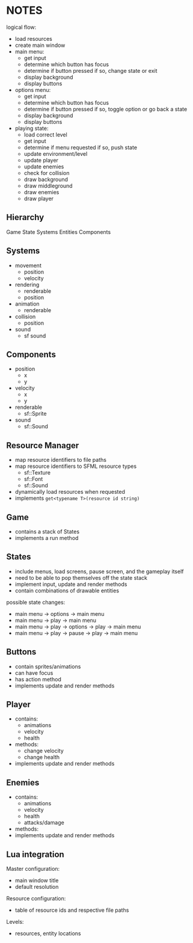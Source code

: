 NOTES
=====

logical flow:

- load resources
- create main window
- main menu:
  - get input
  - determine which button has focus
  - determine if button pressed
    if so, change state or exit
  - display background
  - display buttons
- options menu:
  - get input
  - determine which button has focus
  - determine if button pressed
    if so, toggle option or go back a state
  - display background
  - display buttons
- playing state:
  - load correct level
  - get input
  - determine if menu requested
    if so, push state
  - update environment/level
  - update player
  - update enemies
  - check for collision
  - draw background
  - draw middleground
  - draw enemies
  - draw player

## Hierarchy

Game
 State
  Systems
   Entities
    Components

## Systems

- movement
  - position
  - velocity
- rendering
  - renderable
  - position
- animation
  - renderable
- collision
  - position
- sound
  - sf sound

## Components

- position
  - x
  - y
- velocity
  - x
  - y
- renderable
  - sf::Sprite
- sound
  - sf::Sound

## Resource Manager

- map resource identifiers to file paths
- map resource identifiers to SFML resource types
  - sf::Texture
  - sf::Font
  - sf::Sound
- dynamically load resources when requested
- implements `get<typename T>(resource id string)`

## Game

- contains a stack of States
- implements a run method

## States

- include menus, load screens, pause screen, and the gameplay itself
- need to be able to pop themselves off the state stack
- implement input, update and render methods
- contain combinations of drawable entities

possible state changes:
- main menu -> options -> main menu
- main menu -> play -> main menu
- main menu -> play -> options -> play -> main menu
- main menu -> play -> pause -> play -> main menu

## Buttons

- contain sprites/animations
- can have focus
- has action method
- implements update and render methods

## Player

- contains:
  - animations
  - velocity
  - health
- methods:
  - change velocity
  - change health
- implements update and render methods

## Enemies

- contains:
  - animations
  - velocity
  - health
  - attacks/damage
- methods:
- implements update and render methods

## Lua integration

Master configuration:
- main window title
- default resolution

Resource configuration:
- table of resource ids and respective file paths

Levels:
- resources, entity locations
